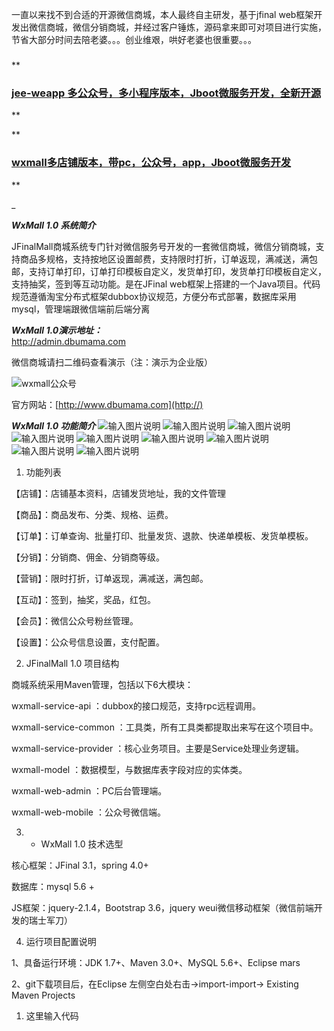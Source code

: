 一直以来找不到合适的开源微信商城，本人最终自主研发，基于jfinal web框架开发出微信商城，微信分销商城，并经过客户锤炼，源码拿来即可对项目进行实施，节省大部分时间去陪老婆。。。创业维艰，哄好老婆也很重要。。。


###  
**
### [jee-weapp 多公众号，多小程序版本，Jboot微服务开发，全新开源](https://gitee.com/dianbuapp_admin/jee-weapp)

** 

 **

### [wxmall多店铺版本，带pc，公众号，app，Jboot微服务开发](https://gitee.com/dianbuapp_admin/jfinal-wxmall-mshop)
** 

  _

**_WxMall 1.0 系统简介_** 

JFinalMall商城系统专门针对微信服务号开发的一套微信商城，微信分销商城，支持商品多规格，支持按地区设置邮费，支持限时打折，订单返现，满减送，满包邮，支持订单打印，订单打印模板自定义，发货单打印，发货单打印模板自定义，支持抽奖，签到等互动功能。是在JFinal web框架上搭建的一个Java项目。代码规范遵循淘宝分布式框架dubbox协议规范，方便分布式部署，数据库采用mysql，管理端跟微信端前后端分离

  _**WxMall 1.0演示地址：**_  
http://admin.dbumama.com

微信商城请扫二维码查看演示（注：演示为企业版）

![wxmall公众号](https://gitee.com/uploads/images/2018/0410/001233_6e7954db_471938.jpeg "wxmall_p.jpg")

官方网站：[http://www.dbumama.com](http://)

 **_WxMall 1.0 功能简介_** 
![输入图片说明](https://gitee.com/uploads/images/2017/1227/120552_035cd6ad_471938.png "QQ图片20171215172721.png")
![输入图片说明](https://gitee.com/uploads/images/2017/1227/120608_2cbbf67e_471938.png "QQ图片20171215172758.png")
![输入图片说明](https://gitee.com/uploads/images/2017/1227/120620_c704c1f4_471938.png "QQ图片20171215172825.png")
![输入图片说明](https://gitee.com/uploads/images/2017/1227/120632_aeda507c_471938.png "QQ图片20171215172847.png")
![输入图片说明](https://gitee.com/uploads/images/2017/1227/120643_4f401b2c_471938.png "QQ图片20171215172904.png")
![输入图片说明](https://gitee.com/uploads/images/2017/1227/120701_102016dd_471938.png "QQ图片20171215172930.png")
![输入图片说明](https://gitee.com/uploads/images/2017/1227/120716_8d8c17f2_471938.png "QQ图片20171215172944.png")
![输入图片说明](https://gitee.com/uploads/images/2017/1227/120725_e509ccec_471938.png "QQ图片20171215172959.png")
![输入图片说明](https://gitee.com/uploads/images/2017/1227/120736_4e64e721_471938.png "QQ图片20171215173020.png")



1. 功能列表

 【店铺】：店铺基本资料，店铺发货地址，我的文件管理

 【商品】：商品发布、分类、规格、运费。

 【订单】：订单查询、批量打印、批量发货、退款、快递单模板、发货单模板。

 【分销】：分销商、佣金、分销商等级。

 【营销】：限时打折，订单返现，满减送，满包邮。

 【互动】：签到，抽奖，奖品，红包。

 【会员】：微信公众号粉丝管理。

 【设置】：公众号信息设置，支付配置。



2. JFinalMall 1.0 项目结构

 商城系统采用Maven管理，包括以下6大模块：

 wxmall-service-api ：dubbox的接口规范，支持rpc远程调用。

 wxmall-service-common ：工具类，所有工具类都提取出来写在这个项目中。

 wxmall-service-provider ：核心业务项目。主要是Service处理业务逻辑。

 wxmall-model ：数据模型，与数据库表字段对应的实体类。

 wxmall-web-admin ：PC后台管理端。

 wxmall-web-mobile ：公众号微信端。



3. - WxMall 1.0 技术选型

 核心框架：JFinal 3.1，spring 4.0+

 数据库：mysql 5.6 + 

 JS框架：jquery-2.1.4，Bootstrap 3.6，jquery weui微信移动框架（微信前端开发的瑞士军刀）



4. 运行项目配置说明

 1、具备运行环境：JDK 1.7+、Maven 3.0+、MySQL 5.6+、Eclipse mars 

 2、git下载项目后，在Eclipse 左侧空白处右击->import-import-> Existing Maven Projects
1. 这里输入代码